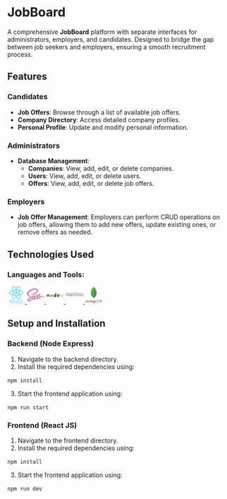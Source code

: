 # JobBoard

A comprehensive **JobBoard** platform with separate interfaces for administrators, employers, and candidates. Designed to bridge the gap between job seekers and employers, ensuring a smooth recruitment process.

## Features

### **Candidates**
- **Job Offers**: Browse through a list of available job offers.
- **Company Directory**: Access detailed company profiles.
- **Personal Profile**: Update and modify personal information.

### **Administrators**
- **Database Management**:
  - **Companies**: View, add, edit, or delete companies.
  - **Users**: View, add, edit, or delete users.
  - **Offers**: View, add, edit, or delete job offers.

### **Employers**
- **Job Offer Management**: Employers can perform CRUD operations on job offers, allowing them to add new offers, update existing ones, or remove offers as needed.

## Technologies Used

### **Languages and Tools:**
<p align="left"> 
<a href="https://reactjs.org/" target="_blank" rel="noreferrer"> 
<img src="https://raw.githubusercontent.com/devicons/devicon/master/icons/react/react-original-wordmark.svg" alt="react" width="40" height="40"/> 
</a>
<a href="https://sass-lang.com" target="_blank" rel="noreferrer"> 
<img src="https://raw.githubusercontent.com/devicons/devicon/master/icons/sass/sass-original.svg" alt="sass" width="40" height="40"/> 
</a> 
<a href="https://nodejs.org" target="_blank" rel="noreferrer"> <img src="https://raw.githubusercontent.com/devicons/devicon/master/icons/nodejs/nodejs-original-wordmark.svg" alt="nodejs" width="40" height="40"/> </a>
<a href="https://expressjs.com" target="_blank" rel="noreferrer"> 
<img src="https://raw.githubusercontent.com/devicons/devicon/master/icons/express/express-original-wordmark.svg" alt="express" width="40" height="40"/> 
</a> 
<a href="https://www.mongodb.com/" target="_blank" rel="noreferrer"> 
<img src="https://raw.githubusercontent.com/devicons/devicon/master/icons/mongodb/mongodb-original-wordmark.svg" alt="mongodb" width="40" height="40"/> 
</a>  
</p>

## Setup and Installation

### **Backend (Node Express)**

1. Navigate to the backend directory.
2. Install the required dependencies using:

```
npm install
```
3. Start the frontend application using:
```
npm run start
```

### **Frontend (React JS)**

1. Navigate to the frontend directory.
2. Install the required dependencies using:
```
npm install
```
3. Start the frontend application using:
```
npm run dev
```
